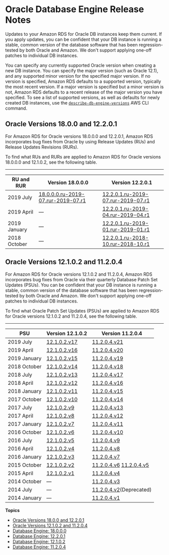 # Oracle Database Engine Release Notes<a name="Appendix.Oracle.PatchComposition"></a>

Updates to your Amazon RDS for Oracle DB instances keep them current\. If you apply updates, you can be confident that your DB instance is running a stable, common version of the database software that has been regression\-tested by both Oracle and Amazon\. We don't support applying one\-off patches to individual DB instances\.

You can specify any currently supported Oracle version when creating a new DB instance\. You can specify the major version \(such as Oracle 12\.1\), and any supported minor version for the specified major version\. If no version is specified, Amazon RDS defaults to a supported version, typically the most recent version\. If a major version is specified but a minor version is not, Amazon RDS defaults to a recent release of the major version you have specified\. To see a list of supported versions, as well as defaults for newly created DB instances, use the [ `describe-db-engine-versions`](https://docs.aws.amazon.com/cli/latest/reference/rds/describe-db-engine-versions.html) AWS CLI command\.

## Oracle Versions 18\.0\.0 and 12\.2\.0\.1<a name="Appendix.Oracle.PatchComposition.180-122"></a>

For Amazon RDS for Oracle versions 18\.0\.0\.0 and 12\.2\.0\.1, Amazon RDS incorporates bug fixes from Oracle by using Release Updates \(RUs\) and Release Updates Revisions \(RURs\)\.

To find what RUs and RURs are applied to Amazon RDS for Oracle versions 18\.0\.0\.0 and 12\.1\.0\.2, see the following table\. 


****  

| RU and RUR | Version 18\.0\.0\.0 | Version 12\.2\.0\.1 | 
| --- | --- | --- | 
| 2019 July | [18\.0\.0\.0\.ru\-2019\-07\.rur\-2019\-07\.r1](Appendix.Oracle.RU-RUR.18.0.0.0.md#Appendix.Oracle.RU-RUR.18.0.0.0.ru-2019-07.rur-2019-07.r1) | [12\.2\.0\.1\.ru\-2019\-07\.rur\-2019\-07\.r1](Appendix.Oracle.RU-RUR.12.2.0.1.md#Appendix.Oracle.RU-RUR.12.2.0.1.ru-2019-07.rur-2019-07.r1) | 
| 2019 April | — | [12\.2\.0\.1\.ru\-2019\-04\.rur\-2019\-04\.r1](Appendix.Oracle.RU-RUR.12.2.0.1.md#Appendix.Oracle.RU-RUR.12.2.0.1.ru-2019-04.rur-2019-04.r1) | 
| 2019 January | — | [12\.2\.0\.1\.ru\-2019\-01\.rur\-2019\-01\.r1](Appendix.Oracle.RU-RUR.12.2.0.1.md#Appendix.Oracle.RU-RUR.12.2.0.1.ru-2019-01.rur-2019-01.r1) | 
| 2018 October | — | [12\.2\.0\.1\.ru\-2018\-10\.rur\-2018\-10\.r1](Appendix.Oracle.RU-RUR.12.2.0.1.md#Appendix.Oracle.RU-RUR.12.2.0.1.ru-2018-10.rur-2018-10.r1) | 

## Oracle Versions 12\.1\.0\.2 and 11\.2\.0\.4<a name="Appendix.Oracle.PatchComposition.121-112"></a>

For Amazon RDS for Oracle versions 12\.1\.0\.2 and 11\.2\.0\.4, Amazon RDS incorporates bug fixes from Oracle via their quarterly Database Patch Set Updates \(PSUs\)\. You can be confident that your DB instance is running a stable, common version of the database software that has been regression\-tested by both Oracle and Amazon\. We don't support applying one\-off patches to individual DB instances\. 

To find what Oracle Patch Set Updates \(PSUs\) are applied to Amazon RDS for Oracle versions 12\.1\.0\.2 and 11\.2\.0\.4, see the following table\. 


****  

| PSU | Version 12\.1\.0\.2 | Version 11\.2\.0\.4 | 
| --- | --- | --- | 
| 2019 July | [12\.1\.0\.2\.v17](Appendix.Oracle.PatchComposition.12.1.0.2.md#Appendix.Oracle.PatchComposition.12.1.0.2.v17) | [11\.2\.0\.4\.v21](Appendix.Oracle.PatchComposition.11.2.0.4.md#Appendix.Oracle.PatchComposition.11.2.0.4.v21) | 
| 2019 April | [12\.1\.0\.2\.v16](Appendix.Oracle.PatchComposition.12.1.0.2.md#Appendix.Oracle.PatchComposition.12.1.0.2.v16) | [11\.2\.0\.4\.v20](Appendix.Oracle.PatchComposition.11.2.0.4.md#Appendix.Oracle.PatchComposition.11.2.0.4.v20) | 
| 2019 January | [12\.1\.0\.2\.v15](Appendix.Oracle.PatchComposition.12.1.0.2.md#Appendix.Oracle.PatchComposition.12.1.0.2.v15) | [11\.2\.0\.4\.v19](Appendix.Oracle.PatchComposition.11.2.0.4.md#Appendix.Oracle.PatchComposition.11.2.0.4.v19) | 
| 2018 October | [12\.1\.0\.2\.v14](Appendix.Oracle.PatchComposition.12.1.0.2.md#Appendix.Oracle.PatchComposition.12.1.0.2.v14) | [11\.2\.0\.4\.v18](Appendix.Oracle.PatchComposition.11.2.0.4.md#Appendix.Oracle.PatchComposition.11.2.0.4.v18) | 
| 2018 July | [12\.1\.0\.2\.v13](Appendix.Oracle.PatchComposition.12.1.0.2.md#Appendix.Oracle.PatchComposition.12.1.0.2.v13) | [11\.2\.0\.4\.v17](Appendix.Oracle.PatchComposition.11.2.0.4.md#Appendix.Oracle.PatchComposition.11.2.0.4.v17) | 
| 2018 April | [12\.1\.0\.2\.v12](Appendix.Oracle.PatchComposition.12.1.0.2.md#Appendix.Oracle.PatchComposition.12.1.0.2.v12) | [11\.2\.0\.4\.v16](Appendix.Oracle.PatchComposition.11.2.0.4.md#Appendix.Oracle.PatchComposition.11.2.0.4.v16) | 
| 2018 January | [12\.1\.0\.2\.v11](Appendix.Oracle.PatchComposition.12.1.0.2.md#Appendix.Oracle.PatchComposition.12.1.0.2.v11) | [11\.2\.0\.4\.v15](Appendix.Oracle.PatchComposition.11.2.0.4.md#Appendix.Oracle.PatchComposition.11.2.0.4.v15) | 
| 2017 October | [12\.1\.0\.2\.v10](Appendix.Oracle.PatchComposition.12.1.0.2.md#Appendix.Oracle.PatchComposition.12.1.0.2.v10) | [11\.2\.0\.4\.v14](Appendix.Oracle.PatchComposition.11.2.0.4.md#Appendix.Oracle.PatchComposition.11.2.0.4.v14) | 
| 2017 July | [12\.1\.0\.2\.v9](Appendix.Oracle.PatchComposition.12.1.0.2.md#Appendix.Oracle.PatchComposition.12.1.0.2.v9) | [11\.2\.0\.4\.v13](Appendix.Oracle.PatchComposition.11.2.0.4.md#Appendix.Oracle.PatchComposition.11.2.0.4.v13) | 
| 2017 April | [12\.1\.0\.2\.v8](Appendix.Oracle.PatchComposition.12.1.0.2.md#Appendix.Oracle.PatchComposition.12.1.0.2.v8) | [11\.2\.0\.4\.v12](Appendix.Oracle.PatchComposition.11.2.0.4.md#Appendix.Oracle.PatchComposition.11.2.0.4.v12) | 
| 2017 January | [12\.1\.0\.2\.v7](Appendix.Oracle.PatchComposition.12.1.0.2.md#Appendix.Oracle.PatchComposition.12.1.0.2.v7) | [11\.2\.0\.4\.v11](Appendix.Oracle.PatchComposition.11.2.0.4.md#Appendix.Oracle.PatchComposition.11.2.0.4.v11) | 
| 2016 October | [12\.1\.0\.2\.v6](Appendix.Oracle.PatchComposition.12.1.0.2.md#Appendix.Oracle.PatchComposition.12.1.0.2.v6) | [11\.2\.0\.4\.v10](Appendix.Oracle.PatchComposition.11.2.0.4.md#Appendix.Oracle.PatchComposition.11.2.0.4.v10) | 
| 2016 July | [12\.1\.0\.2\.v5](Appendix.Oracle.PatchComposition.12.1.0.2.md#Appendix.Oracle.PatchComposition.12.1.0.2.v5) | [11\.2\.0\.4\.v9](Appendix.Oracle.PatchComposition.11.2.0.4.md#Appendix.Oracle.PatchComposition.11.2.0.4.v9) | 
| 2016 April | [12\.1\.0\.2\.v4](Appendix.Oracle.PatchComposition.12.1.0.2.md#Appendix.Oracle.PatchComposition.12.1.0.2.v4) | [11\.2\.0\.4\.v8](Appendix.Oracle.PatchComposition.11.2.0.4.md#Appendix.Oracle.PatchComposition.11.2.0.4.v8) | 
| 2016 January | [12\.1\.0\.2\.v3](Appendix.Oracle.PatchComposition.12.1.0.2.md#Appendix.Oracle.PatchComposition.12.1.0.2.v3) | [11\.2\.0\.4\.v7](Appendix.Oracle.PatchComposition.11.2.0.4.md#Appendix.Oracle.PatchComposition.11.2.0.4.v7) | 
| 2015 October | [12\.1\.0\.2\.v2](Appendix.Oracle.PatchComposition.12.1.0.2.md#Appendix.Oracle.PatchComposition.12.1.0.2.v2) |  [11\.2\.0\.4\.v6](Appendix.Oracle.PatchComposition.11.2.0.4.md#Appendix.Oracle.PatchComposition.11.2.0.4.v6) [11\.2\.0\.4\.v5](Appendix.Oracle.PatchComposition.11.2.0.4.md#Appendix.Oracle.PatchComposition.11.2.0.4.v5)  | 
| 2015 April | [12\.1\.0\.2\.v1](Appendix.Oracle.PatchComposition.12.1.0.2.md#Appendix.Oracle.PatchComposition.12.1.0.2.v1) | [11\.2\.0\.4\.v4](Appendix.Oracle.PatchComposition.11.2.0.4.md#Appendix.Oracle.PatchComposition.11.2.0.4.v4) | 
| 2014 October | — | [11\.2\.0\.4\.v3](Appendix.Oracle.PatchComposition.11.2.0.4.md#Appendix.Oracle.PatchComposition.11.2.0.4.v3) | 
| 2014 July | — | [11\.2\.0\.4\.v2](Appendix.Oracle.PatchComposition.11.2.0.4.md#Appendix.Oracle.PatchComposition.11.2.0.4.v2)\(Deprecated\) | 
| 2014 January | — | [11\.2\.0\.4\.v1](Appendix.Oracle.PatchComposition.11.2.0.4.md#Appendix.Oracle.PatchComposition.11.2.0.4.v1) | 

**Topics**
+ [Oracle Versions 18\.0\.0 and 12\.2\.0\.1](#Appendix.Oracle.PatchComposition.180-122)
+ [Oracle Versions 12\.1\.0\.2 and 11\.2\.0\.4](#Appendix.Oracle.PatchComposition.121-112)
+ [Database Engine: 18\.0\.0\.0](Appendix.Oracle.RU-RUR.18.0.0.0.md)
+ [Database Engine: 12\.2\.0\.1](Appendix.Oracle.RU-RUR.12.2.0.1.md)
+ [Database Engine: 12\.1\.0\.2](Appendix.Oracle.PatchComposition.12.1.0.2.md)
+ [Database Engine: 11\.2\.0\.4](Appendix.Oracle.PatchComposition.11.2.0.4.md)
